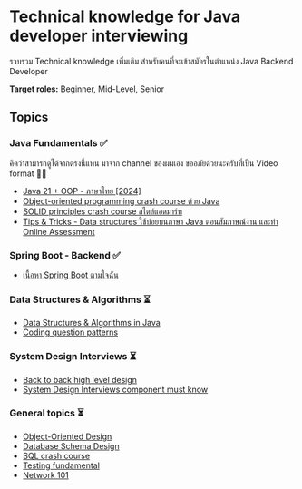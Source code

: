 # Technical knowledge for Java developer interviewing

รวบรวม Technical knowledge เพิ่มเติม สำหรับคนที่จะเข้าสมัครในตำแหน่ง Java Backend Developer

**Target roles:** Beginner, Mid-Level, Senior

## Topics

### Java Fundamentals ✅

คิดว่าสามารถดูได้จากตรงนี้แทน มาจาก channel ของผมเอง ขออภัยด้วยนะครับที่เป็น Video format 🙇‍♂️
- [Java 21 + OOP - ภาษาไทย [2024]](https://youtube.com/playlist?list=PLm3A9eDaMzum-APaEr8jY5Ns5cU0KTkRG&si=Qsx1nH3tKbm_C92Y)
- [Object-oriented programming crash course ด้วย Java](https://www.youtube.com/watch?v=mqoNdgn9-bU&list=PLm3A9eDaMzum-APaEr8jY5Ns5cU0KTkRG&index=27&pp=gAQBiAQB)
- [SOLID principles crash course สไตล์แอดมาร์ท](https://www.youtube.com/watch?v=1r1doEAGyus&list=PLm3A9eDaMzum-APaEr8jY5Ns5cU0KTkRG&index=29&t=16s&pp=gAQBiAQB)
- [Tips & Tricks - Data structures ใช้บ่อยบนภาษา Java ตอนสัมภาษณ์งาน และทำ Online Assessment](https://www.youtube.com/watch?v=K9KzARJUIsU&list=PLm3A9eDaMzum-APaEr8jY5Ns5cU0KTkRG&index=37&t=6213s&pp=gAQBiAQB)

### Spring Boot - Backend ✅

- [เนื้อหา Spring Boot ตามใจฉัน](https://youtube.com/playlist?list=PLm3A9eDaMzum5fChmohnoWscmRHaK9aOJ&si=CsHAXf6GF7JuCUKy)

### Data Structures & Algorithms ⏳

- [Data Structures & Algorithms in Java](https://github.com/marttp/java-tech-interviews-prep/blob/main/technicalknowledge/dsa_java.md)
- [Coding question patterns](https://github.com/marttp/java-tech-interviews-prep/blob/main/technicalknowledge/question_pattern.md)

### System Design Interviews ⏳

- [Back to back high level design](https://github.com/marttp/java-tech-interviews-prep/blob/main/technicalknowledge/high_level_design.md)
- [System Design Interviews component must know](https://github.com/marttp/java-tech-interviews-prep/blob/main/technicalknowledge/sdi_fundemental.md)

### General topics ⏳

- [Object-Oriented Design](https://github.com/marttp/java-tech-interviews-prep/blob/main/technicalknowledge/ood.md)
- [Database Schema Design](https://github.com/marttp/java-tech-interviews-prep/blob/main/technicalknowledge/db_schema_design.md)
- [SQL crash course](https://github.com/marttp/java-tech-interviews-prep/blob/main/technicalknowledge/sql_crash_course.md)
- [Testing fundamental](https://github.com/marttp/java-tech-interviews-prep/blob/main/technicalknowledge/testing.md)
- [Network 101](https://github.com/marttp/java-tech-interviews-prep/blob/main/technicalknowledge/network101.md)
